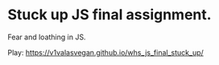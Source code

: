# Stuck up JS final assignment.

Fear and loathing in JS.

Play: https://v1valasvegan.github.io/whs_js_final_stuck_up/
